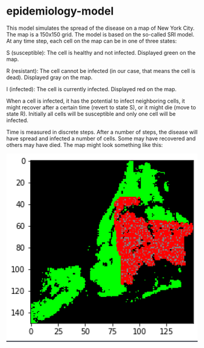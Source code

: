 # epidemiology-model

This model simulates the spread of the disease on a map of New York City. The map is a 150x150 grid.
The model is based on the so-called SRI model. At any time step, each cell on the map can be in one of three states: 

S (susceptible): The cell is healthy and not infected. Displayed green on the map.

R (resistant): The cell cannot be infected (in our case, that means the cell is dead). Displayed gray on the map. 

I (infected): The cell is currently infected. Displayed red on the map. 

When a cell is infected, it has the potential to infect neighboring cells, it might recover after a certain time (revert to state S), or it might die (move to state R).  Initially all cells will be susceptible and only one cell will be infected. 

Time is measured in discrete steps. After a number of steps, the disease will have spread and infected a number of cells. Some may have recovered and others may have died. The map might look something like this: 

![Image](simulation_map.png)

